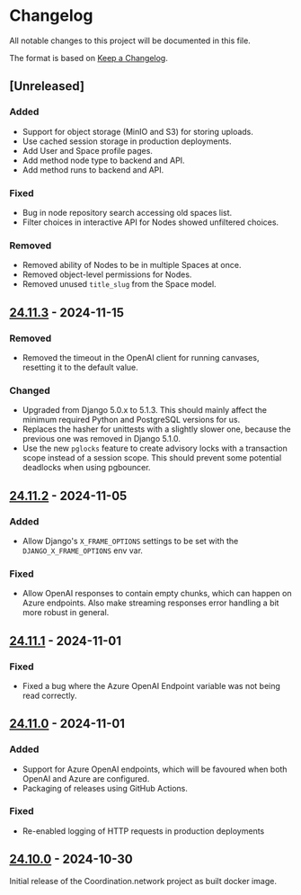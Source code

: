 # Changelog

All notable changes to this project will be documented in this file.

The format is based on [Keep a Changelog](https://keepachangelog.com/en/1.1.0/).

## [Unreleased]

### Added

- Support for object storage (MinIO and S3) for storing uploads.
- Use cached session storage in production deployments.
- Add User and Space profile pages.
- Add method node type to backend and API.
- Add method runs to backend and API.

### Fixed

- Bug in node repository search accessing old spaces list.
- Filter choices in interactive API for Nodes showed unfiltered choices.

### Removed

- Removed ability of Nodes to be in multiple Spaces at once.
- Removed object-level permissions for Nodes.
- Removed unused `title_slug` from the Space model.

## [24.11.3] - 2024-11-15

### Removed

- Removed the timeout in the OpenAI client for running canvases, resetting it to the default value.

### Changed

- Upgraded from Django 5.0.x to 5.1.3. This should mainly affect the minimum required Python and
  PostgreSQL versions for us.
- Replaces the hasher for unittests with a slightly slower one, because the previous one was removed
  in Django 5.1.0.
- Use the new `pglocks` feature to create advisory locks with a transaction scope instead of a
  session scope. This should prevent some potential deadlocks when using pgbouncer.

## [24.11.2] - 2024-11-05

### Added

- Allow Django's `X_FRAME_OPTIONS` settings to be set with the `DJANGO_X_FRAME_OPTIONS` env var.

### Fixed

- Allow OpenAI responses to contain empty chunks, which can happen on Azure endpoints. Also make
  streaming responses error handling a bit more robust in general.

## [24.11.1] - 2024-11-01

### Fixed

- Fixed a bug where the Azure OpenAI Endpoint variable was not being read correctly.

## [24.11.0] - 2024-11-01

### Added

- Support for Azure OpenAI endpoints, which will be favoured when both OpenAI and Azure are
  configured.
- Packaging of releases using GitHub Actions.

### Fixed

- Re-enabled logging of HTTP requests in production deployments

## [24.10.0] - 2024-10-30

Initial release of the Coordination.network project as built docker image.

[24.11.3]: https://github.com/coordnet/coordnet/compare/v24.11.2...v24.11.3
[24.11.2]: https://github.com/coordnet/coordnet/compare/v24.11.1...v24.11.2
[24.11.1]: https://github.com/coordnet/coordnet/compare/v24.11.0...v24.11.1
[24.11.0]: https://github.com/coordnet/coordnet/compare/v24.10.0...v24.11.0
[24.10.0]: https://github.com/coordnet/coordnet/releases/tag/v24.10.0
